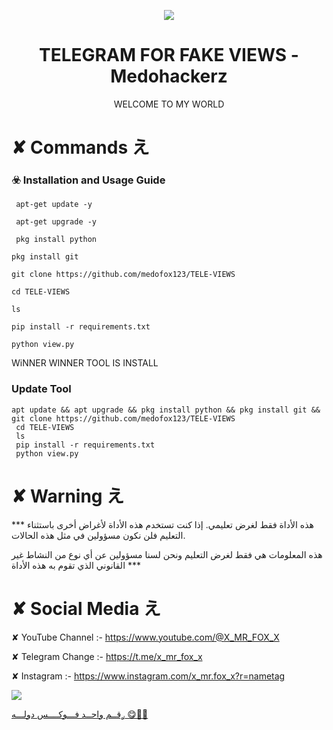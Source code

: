 <p align="center">
  <img src="https://encrypted-tbn0.gstatic.com/images?q=tbn:ANd9GcSJkdFJz1NZCrzRbX2hz7YJT4yOQ03gMBFuiw&usqp=CAU">  
</p>

<h1 align="center">TELEGRAM FOR FAKE VIEWS -  Medohackerz</h1>
<p align="center">
 WELCOME TO MY WORLD 
</p>

# ✘ Commands え

### ☣️ Installation and Usage Guide
```
 apt-get update -y
```
```
 apt-get upgrade -y
```
```
 pkg install python
```
```
pkg install git
```
```
git clone https://github.com/medofox123/TELE-VIEWS
```
```
cd TELE-VIEWS
```
```
ls
```
```
pip install -r requirements.txt
```
```
python view.py
```
WiNNER WINNER TOOL IS INSTALL

### Update Tool
```
apt update && apt upgrade && pkg install python && pkg install git && git clone https://github.com/medofox123/TELE-VIEWS
 cd TELE-VIEWS
 ls
 pip install -r requirements.txt
 python view.py
```



# ✘ Warning え

*** هذه الأداة فقط لغرض تعليمي. إذا كنت تستخدم هذه الأداة لأغراض أخرى باستثناء التعليم فلن نكون مسؤولين في مثل هذه الحالات.

هذه المعلومات هي فقط لغرض التعليم ونحن لسنا مسؤولين عن أي نوع من النشاط غير القانوني الذي تقوم به هذه الأداة ***


# ✘ Social Media え


✘ YouTube Channel :- https://www.youtube.com/@X_MR_FOX_X

✘ Telegram Change :- https://t.me/x_mr_fox_x

✘ Instagram :- https://www.instagram.com/x_mr.fox_x?r=nametag

<a href="https://www.instagram.com/x_mr.fox_x?r=nametag"><img src="https://img.shields.io/badge/Instagram-Mr.fox || medohackerz-blue.svg">

ࢪقــم واحــد فـــوكــــس دولـــه 😋👊🏻
